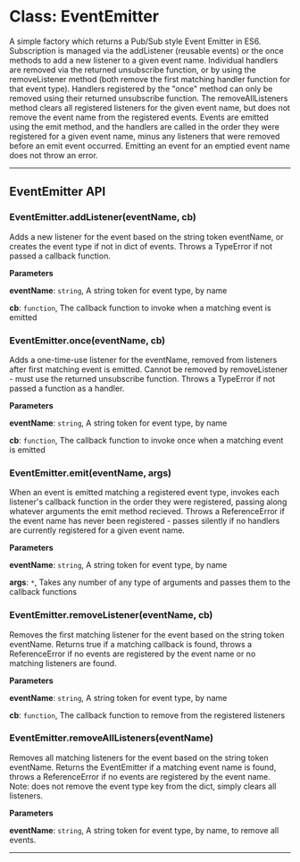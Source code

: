 # Class: EventEmitter
A simple factory which returns a Pub/Sub style Event Emitter in ES6. 
Subscription is managed via the addListener (reusable events) or the once methods to add a new listener 
to a given event name. Individual handlers are removed via the returned unsubscribe function, or by 
using the removeListener method (both remove the first matching handler function for that event type). 
Handlers registered by the "once" method can only be removed using their returned unsubscribe function. 
The removeAllListeners method clears all registered listeners for the given event name, but does not 
remove the event name from the registered events. 
Events are emitted using the emit method, and the handlers are called in the order they were registered 
for a given event name, minus any listeners that were removed before an emit event occurred. 
Emitting an event for an emptied event name does not throw an error.

* * *

## EventEmitter API

### EventEmitter.addListener(eventName, cb) 

Adds a new listener for the event based on the string token eventName, or creates the event 
type if not in dict of events. Throws a TypeError if not passed a callback function.

**Parameters**

**eventName**: `string`, A string token for event type, by name

**cb**: `function`, The callback function to invoke when a matching event is emitted


### EventEmitter.once(eventName, cb) 

Adds a one-time-use listener for the eventName, removed from listeners after first matching event
is emitted. Cannot be removed by removeListener - must use the returned unsubscribe function.
Throws a TypeError if not passed a function as a handler.

**Parameters**

**eventName**: `string`, A string token for event type, by name

**cb**: `function`, The callback function to invoke once when a matching event is emitted


### EventEmitter.emit(eventName, args) 

When an event is emitted matching a registered event type, invokes each listener's callback function
in the order they were registered, passing along whatever arguments the emit method recieved. 
Throws a ReferenceError if the event name has never been registered - passes silently if no handlers 
are currently registered for a given event name.

**Parameters**

**eventName**: `string`, A string token for event type, by name

**args**: `*`, Takes any number of any type of arguments and passes them to the callback functions


### EventEmitter.removeListener(eventName, cb) 

Removes the first matching listener for the event based on the string token eventName.
Returns true if a matching callback is found, throws a ReferenceError if no events are 
registered by the event name or no matching listeners are found.

**Parameters**

**eventName**: `string`, A string token for event type, by name

**cb**: `function`, The callback function to remove from the registered listeners


### EventEmitter.removeAllListeners(eventName) 

Removes all matching listeners for the event based on the string token eventName. Returns the 
EventEmitter if a matching event name is found, throws a ReferenceError if no events are 
registered by the event name. 
Note: does not remove the event type key from the dict, simply clears all listeners.

**Parameters**

**eventName**: `string`, A string token for event type, by name, to remove all events.




* * *










